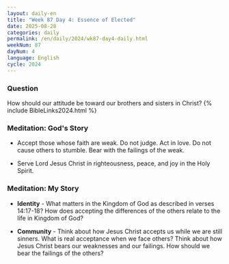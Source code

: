 ```yaml
---
layout: daily-en
title: "Week 87 Day 4: Essence of Elected"
date: 2025-08-28
categories: daily
permalink: /en/daily/2024/wk87-day4-daily.html
weekNum: 87
dayNum: 4
language: English
cycle: 2024
---
```

### Question     
How should our attitude be toward our brothers and sisters in Christ?
{% include BibleLinks2024.html %}

### Meditation: God's Story   
+ Accept those whose faith are weak. Do not judge. Act in love. Do not cause others to stumble. Bear with the failings of the weak. 

+ Serve Lord Jesus Christ in righteousness, peace, and joy in the Holy Spirit. 

### Meditation: My Story   
+ **Identity** - What matters in the Kingdom of God as described in verses 14:17-18? How does accepting the differences of the others relate to the life in Kingdom of God? 

+ **Community** - Think about how Jesus Christ accepts us while we are still sinners. What is real acceptance when we face others? Think about how Jesus Christ bears our weaknesses and our failings. How should we bear the failings of the others? 
